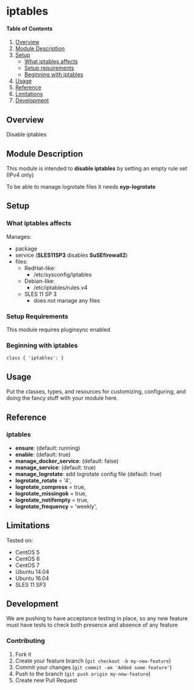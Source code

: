 # iptables

#### Table of Contents

1. [Overview](#overview)
2. [Module Description](#module-description)
3. [Setup](#setup)
    * [What iptables affects](#what-iptables-affects)
    * [Setup requirements](#setup-requirements)
    * [Beginning with iptables](#beginning-with-iptables)
4. [Usage](#usage)
5. [Reference](#reference)
5. [Limitations](#limitations)
6. [Development](#development)

## Overview

Disable iptables

## Module Description

This module is intended to **disable iptables** by setting an empty rule set (IPv4 only)

To be able to manage logrotate files it needs **eyp-logrotate**

## Setup

### What iptables affects

Manages:
* package
* service (**SLES11SP3** disables **SuSEfirewall2**)
* files:
  * RedHat-like:
    * /etc/sysconfig/iptables
  * Debian-like:
    * /etc/iptables/rules.v4
  * SLES 11 SP 3
    * does not manage any files

### Setup Requirements

This module requires pluginsync enabled

### Beginning with iptables

```puppet
class { 'iptables': }
```

## Usage

Put the classes, types, and resources for customizing, configuring, and doing
the fancy stuff with your module here.

## Reference

### iptables

* **ensure**: (default: running)
* **enable**: (default: true)
* **manage_docker_service**: (default: false)
* **manage_service**: (default: true)
* **manage_logrotate**: add logrotate config file (default: true)
* **logrotate_rotate**     = '4',
* **logrotate_compress**   = true,
* **logrotate_missingok**  = true,
* **logrotate_notifempty** = true,
* **logrotate_frequency**  = 'weekly',

## Limitations

Tested on:
* CentOS 5
* CentOS 6
* CentOS 7
* Ubuntu 14.04
* Ubuntu 16.04
* SLES 11 SP3


## Development

We are pushing to have acceptance testing in place, so any new feature must
have tests to check both presence and absence of any feature

### Contributing

1. Fork it
2. Create your feature branch (`git checkout -b my-new-feature`)
3. Commit your changes (`git commit -am 'Added some feature'`)
4. Push to the branch (`git push origin my-new-feature`)
5. Create new Pull Request
